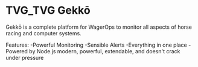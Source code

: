 # TVG_TVG Gekkō

Gekkō is a complete platform for WagerOps to monitor all aspects of horse racing and computer systems.

Features:
-Powerful Monitoring
-Sensible Alerts
-Everything in one place
-Powered by Node.js    modern, powerful, extendable, and doesn't crack under pressure
